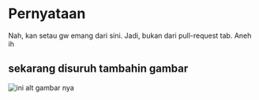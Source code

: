 # Pernyataan
Nah, kan setau gw emang dari sini. Jadi, bukan dari pull-request tab. Aneh ih

## sekarang disuruh tambahin gambar
![ini alt gambar nya](https://octodex.github.com/images/yaktocat.png)
